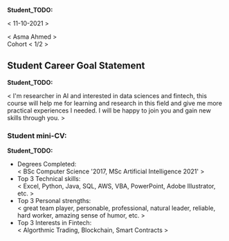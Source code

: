 __Student_TODO:__  

< 11-10-2021 >

< Asma Ahmed >  
Cohort < 1/2 >


## Student Career Goal Statement 

   __Student_TODO:__ 
 
  < I'm researcher in AI and interested in data sciences and fintech, this course will help me for learning and research in this field and give me more practical experiences I needed.
I will be happy to join you and gain new skills through you. >   

### Student mini-CV:

  __Student_TODO:__

  - Degrees Completed:    
        < BSc Computer Science '2017, MSc Artificial Intelligence 2021' >
  - Top 3 Technical skills:    
        < Excel, Python, Java, SQL, AWS, VBA, PowerPoint, Adobe Illustrator, etc. >
  - Top 3 Personal strengths:   
       < great team player, personable, professional, natural leader, reliable, hard worker, amazing sense of humor, etc. >
  - Top 3 Interests in Fintech:    
       < Algorthmic Trading, Blockchain, Smart Contracts >